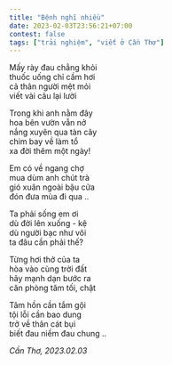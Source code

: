 ```yaml
---
title: "Bệnh nghĩ nhiều"
date: 2023-02-03T23:56:21+07:00
contest: false
tags: ["trải nghiệm", "viết ở Cần Thơ"]
---
```

Mấy rày đau chẳng khỏi  
thuốc uống chỉ cầm hơi  
cả thân người mệt mỏi  
viết vài câu lại lười  
  
Trong khi anh nằm đây  
hoa bên vườn vẫn nở  
nắng xuyên qua tàn cây  
chim bay về làm tổ  
xa đời thêm một ngày!  
  
Em có về ngang chợ  
mua dùm anh chút trà  
gió xuân ngoài bậu cửa  
đón đưa mùa đi qua ..  
  
Ta phải sống em ơi  
dù đời lên xuống - kệ  
dù người bạc như vôi  
ta đâu cần phải thế?  
  
Từng hơi thở của ta  
hòa vào cùng trời đất  
hãy mạnh dạn bước ra  
căn phòng tăm tối, chật  
  
Tâm hồn cần tắm gội  
tội lỗi cần bao dung  
trở về thân cát bụi  
biết đau niềm đau chung ..  
  
*Cần Thơ, 2023.02.03*